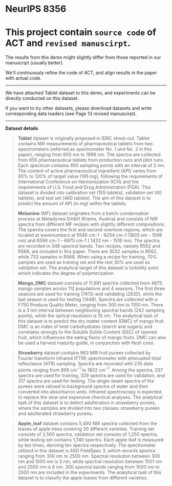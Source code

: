 # NeurIPS 8356

# This project contain `source code` of ACT and `revised manuscirpt`.

The results from this demo might slightly differ from those reported in our manuscript (usually better).

We'll continuously refine the code of ACT, and align results in the paper with actual code.

****
We have attached Tablet dataset to this demo, and experiments can be directly conducted on this dataset.

If you want to try other datasets, please download datasets and write corresponding data loaders (see Page 13 revised manuscirpt).

****
__Dataset details__

>__Tablet__ dataset is originally proposed in IDRC shoot-out. Tablet contains NIR measurements of pharmaceutical tablets from two spectrometers (referred as spectrometer No. 1 and No. 2 in this paper), ranging from 600 $\mathrm{nm}$ to 1898 $\mathrm{nm}$. The spectra are collected from 655 pharmaceutical tablets from production runs and pilot runs. Each spectrum contains 650 sampling points with an interval of 2 $\mathrm{nm}$. The content of active pharmaceutical ingredient (API) varies from 80\% to 120\% of target value (195 mg), following the requirements of International Conference on Harmonization (ICH) and the requirements of U.S. Food and Drug Administration (FDA). This dataset is divided into calibration set (155 tablets), validation set (40 tablets), and test set (460 tablets). The aim of this dataset is to predict the amount of API (in mg) within the tablets.

>__Melamine__ (MF) dataset originates from a batch-condensation process at Metadynea GmbH (Krems, Austria) and consists of NIR spectra from different MF recipes with slightly different compositions. The spectra covers the first and second overtone regions, which are located at wavenumbers at 5546 cm-1 - 6254 cm-1 (1803 nm - 1598 nm) and 6596 cm-1 – 6975 cm-1 ( 1433 nm - 1516 nm). The spectra are recorded in 346 spectral bands. Two recipes, namely R562 and R568, are included in this paper. There are 3032 samples in R562, while 733 samples in R568. When using a recipe for training, 70\% samples are used as training set and the rest 30\% are used as validation set. The analytical target of this dataset is turbidity point which indicates the degree of polymerization.

>__Mango\_DMC__ dataset consists of 11,691 spectra collected from 4675 mango samples across 112 populations and 4 seasons. The first three seasons are used for training (7413) and validating (2830), while the last season is used for testing (1448). Spectra are collected with a F750 Produce Quality Meter, ranging from 300 $\mathrm{nm}$ to 1100 $\mathrm{nm}$. There is a 3 $\mathrm{nm}$ interval between neighboring spectral bands (242 sampling points), while the optical resolution is 10 $\mathrm{nm}$. The analytical task of this dataset is to predict the dry matter content (DMC) of mango fruit. DMC is an index of total carbohydrates (starch and sugars) and correlates strongly to the Soluble Solids Content (SSC) of ripened fruit, which influences the eating flavor of mango fruits. DMC can also be used a harvest maturity guide, in conjunction with flesh color.

>__Strawberry__ dataset contains 983 MIR fruit purees collected by Fourier transform infrared (FTIR) spectrometer with attenuated total reflectance (ATR) sampling. Spectra are recorded with 235 data points ranging from 899 $\mathrm{cm}^{-1}$ to 1802 $\mathrm{cm}^{-1}$. Among the spectra, 337 spectra are used for training, 329 spectra are used for validation, and 317 spectra are used for testing. The single-beam spectra of the purees were ratioed to background spectra of water and then converted into absorbance units. Infrared spectroscopy is expected to replace the slow and expensive chemical analyses. The analytical task of this dataset is to detect adulteration in strawberry purees, where the samples are divided into two classes: strawberry purees and adulterated strawberry purees.

>__Apple\_leaf__ dataset contains 5,490 NIR spectra collected from the leaves of apple trees covering 20 different varieties. Training set consists of 2,500 spectra, validation set consists of 1,250 spectra, while testing set contains 1,740 spectra. Each apple leaf is measured by ten times, deriving ten spectra respectively. The spectrometer utilized in this dataset is ASD FieldSpec 3, which records spectra ranging from 300 $\mathrm{nm}$ to 2500 $\mathrm{nm}$. Spectral resolution between 300 $\mathrm{nm}$ and 1000 $\mathrm{nm}$ is 3 $\mathrm{nm}$, while spectral resolution between 1001 $\mathrm{nm}$ and 2500 $\mathrm{nm}$ is 6 $\mathrm{nm}$. 300 spectral bands ranging from 1000 $\mathrm{nm}$ to 2500 $\mathrm{nm}$ are included in the experiments. The analytical task of this dataset is to classify the apple leaves from different varieties.
